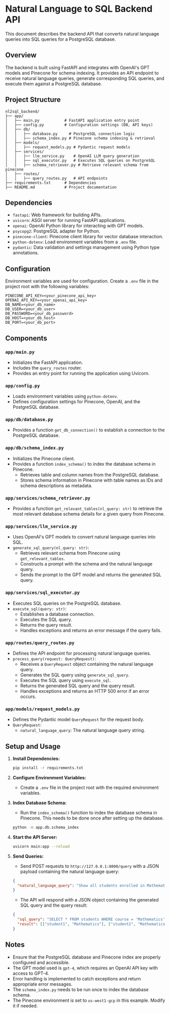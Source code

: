 # Natural Language to SQL Backend API

This document describes the backend API that converts natural language queries into SQL queries for a PostgreSQL database.

## Overview

The backend is built using FastAPI and integrates with OpenAI's GPT models and Pinecone for schema indexing. It provides an API endpoint to receive natural language queries, generate corresponding SQL queries, and execute them against a PostgreSQL database.

## Project Structure

```
nl2sql_backend/
├── app/
│   ├── main.py           # FastAPI application entry point
│   ├── config.py         # Configuration settings (DB, API keys)
│   ├── db/
│   │   ├── database.py     # PostgreSQL connection logic
│   │   ├── schema_index.py # Pinecone schema indexing & retrieval
│   ├── models/
│   │   ├── request_models.py # Pydantic request models
│   ├── services/
│   │   ├── llm_service.py    # OpenAI LLM query generation
│   │   ├── sql_executor.py   # Executes SQL queries on PostgreSQL
│   │   ├── schema_retriever.py # Retrieve relevant schema from pinecone
│   ├── routes/
│   │   ├── query_routes.py   # API endpoints
├── requirements.txt      # Dependencies
├── README.md             # Project documentation
```

## Dependencies

-   `fastapi`: Web framework for building APIs.
-   `uvicorn`: ASGI server for running FastAPI applications.
-   `openai`: OpenAI Python library for interacting with GPT models.
-   `psycopg2`: PostgreSQL adapter for Python.
-   `pinecone-client`: Pinecone client library for vector database interaction.
-   `python-dotenv`: Load environment variables from a `.env` file.
-   `pydantic`: Data validation and settings management using Python type annotations.

## Configuration

Environment variables are used for configuration. Create a `.env` file in the project root with the following variables:

```
PINECONE_API_KEY=<your_pinecone_api_key>
OPENAI_API_KEY=<your_openai_api_key>
DB_NAME=<your_db_name>
DB_USER=<your_db_user>
DB_PASSWORD=<your_db_password>
DB_HOST=<your_db_host>
DB_PORT=<your_db_port>
```

## Components

### `app/main.py`

-   Initializes the FastAPI application.
-   Includes the `query_routes` router.
-   Provides an entry point for running the application using Uvicorn.

### `app/config.py`

-   Loads environment variables using `python-dotenv`.
-   Defines configuration settings for Pinecone, OpenAI, and the PostgreSQL database.

### `app/db/database.py`

-   Provides a function `get_db_connection()` to establish a connection to the PostgreSQL database.

### `app/db/schema_index.py`

-   Initializes the Pinecone client.
-   Provides a function `index_schema()` to index the database schema in Pinecone.
    -   Retrieves table and column names from the PostgreSQL database.
    -   Stores schema information in Pinecone with table names as IDs and schema descriptions as metadata.

### `app/services/schema_retriever.py`

-   Provides a function `get_relevant_tables(nl_query: str)` to retrieve the most relevant database schema details for a given query from Pinecone.

### `app/services/llm_service.py`

-   Uses OpenAI's GPT models to convert natural language queries into SQL.
-   `generate_sql_query(nl_query: str)`:
    -   Retrieves relevant schema from Pinecone using `get_relevant_tables`.
    -   Constructs a prompt with the schema and the natural language query.
    -   Sends the prompt to the GPT model and returns the generated SQL query.

### `app/services/sql_executor.py`

-   Executes SQL queries on the PostgreSQL database.
-   `execute_sql(query: str)`:
    -   Establishes a database connection.
    -   Executes the SQL query.
    -   Returns the query result.
    -   Handles exceptions and returns an error message if the query fails.

### `app/routes/query_routes.py`

-   Defines the API endpoint for processing natural language queries.
-   `process_query(request: QueryRequest)`:
    -   Receives a `QueryRequest` object containing the natural language query.
    -   Generates the SQL query using `generate_sql_query`.
    -   Executes the SQL query using `execute_sql`.
    -   Returns the generated SQL query and the query result.
    -   Handles exceptions and returns an HTTP 500 error if an error occurs.

### `app/models/request_models.py`

-   Defines the Pydantic model `QueryRequest` for the request body.
-   `QueryRequest`:
    -   `natural_language_query`: The natural language query string.

## Setup and Usage

1.  **Install Dependencies:**

    ```bash
    pip install -r requirements.txt
    ```

2.  **Configure Environment Variables:**

    -   Create a `.env` file in the project root with the required environment variables.

3.  **Index Database Schema:**

    -   Run the `index_schema()` function to index the database schema in Pinecone. This needs to be done once after setting up the database.

    ```bash
    python -m app.db.schema_index
    ```

4.  **Start the API Server:**

    ```bash
    uvicorn main:app --reload
    ```

5.  **Send Queries:**

    -   Send POST requests to `http://127.0.0.1:8000/query` with a JSON payload containing the natural language query:

    ```json
    {
      "natural_language_query": "Show all students enrolled in Mathematics"
    }
    ```

    -   The API will respond with a JSON object containing the generated SQL query and the query result:

    ```json
    {
      "sql_query": "SELECT * FROM students WHERE course = 'Mathematics';",
      "result": [["student1", "Mathematics"], ["student2", "Mathematics"]]
    }
    ```

## Notes

-   Ensure that the PostgreSQL database and Pinecone index are properly configured and accessible.
-   The GPT model used is `gpt-4`, which requires an OpenAI API key with access to GPT-4.
-   Error handling is implemented to catch exceptions and return appropriate error messages.
-   The `schema_index.py` needs to be run once to index the database schema.
-   The Pinecone environment is set to `us-west1-gcp` in this example. Modify it if needed.
